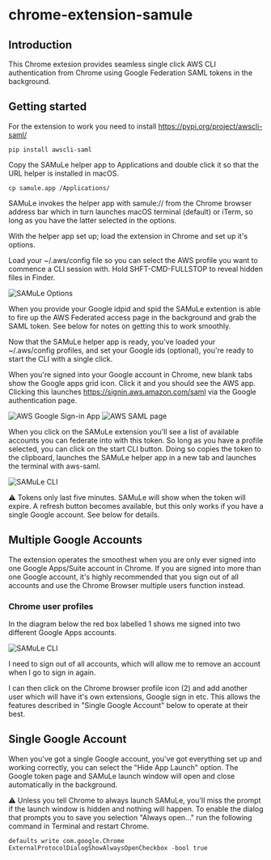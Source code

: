 # chrome-extension-samule

## Introduction

This Chrome extesion provides seamless single click AWS CLI authentication from Chrome using Google Federation SAML tokens in the background.

## Getting started

For the extension to work you need to install https://pypi.org/project/awscli-saml/

    pip install awscli-saml

Copy the SAMuLe helper app to Applications and double click it so that the URL helper is installed in macOS.

    cp samule.app /Applications/

SAMuLe invokes the helper app with samule:// from the Chrome browser address bar which in turn launches macOS terminal (default) or iTerm, so long as you have the latter selected in the options.

With the helper app set up; load the extension in Chrome and set up it's options.

Load your ~/.aws/config file so you can select the AWS profile you want to commence a CLI session with. Hold SHFT-CMD-FULLSTOP to reveal hidden files in Finder.

![SAMuLe Options](docs/options.png)

When you provide your Google idpid and spid the SAMuLe extention is able to fire up the AWS Federated access page in the background and grab the SAML token. See below for notes on getting this to work smoothly.

Now that the SAMuLe helper app is ready, you've loaded your ~/.aws/config profiles, and set your Google ids (optional), you're ready to start the CLI with a single click.

When you're signed into your Google account in Chrome, new blank tabs show the Google apps grid icon. Click it and you should see the AWS app. Clicking this launches https://signin.aws.amazon.com/saml via the Google authentication page.

![AWS Google Sign-in App](docs/aws-app.png)
![AWS SAML page](docs/aws-saml.png)

When you click on the SAMuLe extension you'll see a list of available accounts you can federate into with this token. So long as you have a profile selected, you can click on the start CLI button. Doing so copies the token to the clipboard, launches the SAMuLe helper app in a new tab and launches the terminal with aws-saml.

![SAMuLe CLI](docs/samule.png)

⚠️ Tokens only last five minutes. SAMuLe will show when the token will expire. A refresh button becomes available, but this only works if you have a single Google account. See below for details.

## Multiple Google Accounts

The extension operates the smoothest when you are only ever signed into one Google Apps/Suite account in Chrome. If you are signed into more than one Google account, it's highly recommended that you sign out of all accounts and use the Chrome Browser multiple users function instead.

### Chrome user profiles

In the diagram below the red box labelled 1 shows me signed into two different Google Apps accounts.

![SAMuLe CLI](docs/multiaccounts.png)

I need to sign out of all accounts, which will allow me to remove an account when I go to sign in again.

I can then click on the Chrome browser profile icon (2) and add another user which will have it's own extensions, Google sign in etc. This allows the features described in "Single Google Account" below to operate at their best.


## Single Google Account

When you've got a single Google account, you've got everything set up and working correctly, you can select the "Hide App Launch" option.
The Google token page and SAMuLe launch window will open and close automatically in the background.

⚠️ Unless you tell Chrome to always launch SAMuLe, you'll miss the prompt if the launch window is hidden and nothing will happen. To enable the dialog that prompts you to save you selection "Always open..." run the following command in Terminal and restart Chrome.

    defaults write com.google.Chrome ExternalProtocolDialogShowAlwaysOpenCheckbox -bool true
